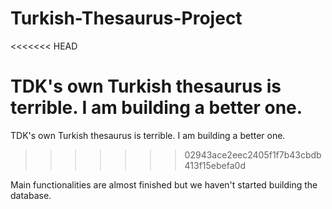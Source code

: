 # Turkish-Thesaurus-Project
<<<<<<< HEAD

TDK's own Turkish thesaurus is terrible. I am building a better one.
=======
TDK's own Turkish thesaurus is terrible. I am building a better one. 
>>>>>>> 02943ace2eec2405f1f7b43cbdb413f15ebefa0d

Main functionalities are almost finished but we haven't started building the database.

